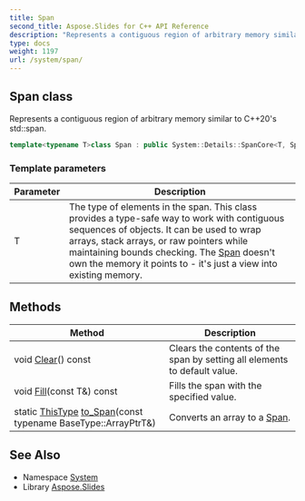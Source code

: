 ```yaml
---
title: Span
second_title: Aspose.Slides for C++ API Reference
description: "Represents a contiguous region of arbitrary memory similar to C++20's std::span."
type: docs
weight: 1197
url: /system/span/
---
```

## Span class


Represents a contiguous region of arbitrary memory similar to C++20's std::span.

```cpp
template<typename T>class Span : public System::Details::SpanCore<T, Span<T>, Span<T>>
```


### Template parameters

| Parameter | Description |
| --- | --- |
| T | The type of elements in the span. This class provides a type-safe way to work with contiguous sequences of objects. It can be used to wrap arrays, stack arrays, or raw pointers while maintaining bounds checking. The [Span](./) doesn't own the memory it points to - it's just a view into existing memory. |
## Methods

| Method | Description |
| --- | --- |
| void [Clear](./clear/)() const | Clears the contents of the span by setting all elements to default value. |
| void [Fill](./fill/)(const T\&) const | Fills the span with the specified value. |
| static [ThisType](./) [to_Span](./to_span/)(const typename BaseType::ArrayPtrT\&) | Converts an array to a [Span](./). |

## See Also

* Namespace [System](../)
* Library [Aspose.Slides](../../)
